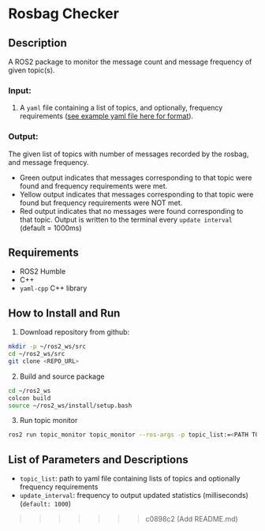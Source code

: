 # Rosbag Checker

## Description
A ROS2 package to monitor the message count and message frequency of given topic(s). 

### Input:
1. A `yaml` file containing a list of topics, and optionally, frequency requirements ([see example yaml file here for format](https://github.com/bgtier4/rosbag-checker/blob/cpp/input_yaml_format.yaml)).

### Output:
The given list of topics with number of messages recorded by the rosbag, and message frequency.
- Green output indicates that messages corresponding to that topic were found and frequency requirements were met.
- Yellow output indicates that messages corresponding to that topic were found but frequency requirements were NOT met.
- Red output indicates that no messages were found corresponding to that topic.
Output is written to the terminal every `update interval` (default = 1000ms)

## Requirements
- ROS2 Humble
- C++
- `yaml-cpp` C++ library

## How to Install and Run
1. Download repository from github:

```bash
mkdir -p ~/ros2_ws/src
cd ~/ros2_ws/src
git clone <REPO_URL>
```

2. Build and source package

```bash
cd ~/ros2_ws
colcon build
source ~/ros2_ws/install/setup.bash
```

3. Run topic monitor

```bash
ros2 run topic_monitor topic_monitor --ros-args -p topic_list:=<PATH TO INPUT YAML FILE>
```

## List of Parameters and Descriptions
- `topic_list`: path to yaml file containing lists of topics and optionally frequency requirements
- `update_interval`: frequency to output updated statistics (milliseconds) (`default: 1000`)
>>>>>>> c0898c2 (Add README.md)
